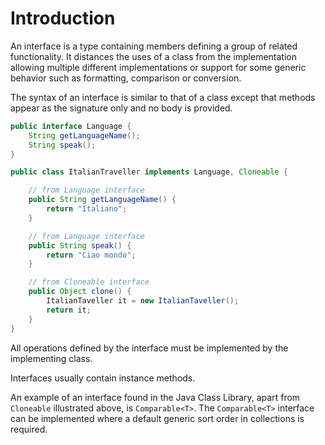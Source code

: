 # Introduction

An interface is a type containing members defining a group of related functionality. It distances the uses of a class from the implementation allowing multiple different implementations or support for some generic behavior such as formatting, comparison or conversion.

The syntax of an interface is similar to that of a class except that methods appear as the signature only and no body is provided.

```java
public interface Language {
    String getLanguageName();
    String speak();
}

public class ItalianTraveller implements Language, Cloneable {

    // from Language interface
    public String getLanguageName() {
        return "Italiano";
    }

    // from Language interface
    public String speak() {
        return "Ciao mondo";
    }

    // from Cloneable interface
    public Object clone() {
        ItalianTaveller it = new ItalianTaveller();
        return it;
    }
}
```

All operations defined by the interface must be implemented by the implementing class.

Interfaces usually contain instance methods.

An example of an interface found in the Java Class Library, apart from `Cloneable` illustrated above, is `Comparable<T>`. The `Comparable<T>` interface can be implemented where a default generic sort order in collections is required.

